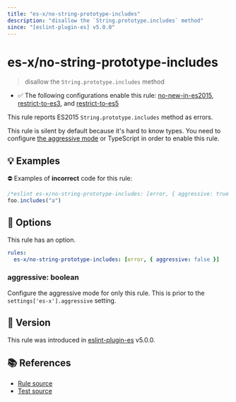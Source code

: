 ```yaml
---
title: "es-x/no-string-prototype-includes"
description: "disallow the `String.prototype.includes` method"
since: "[eslint-plugin-es] v5.0.0"
---
```


# es-x/no-string-prototype-includes
> disallow the `String.prototype.includes` method

- ✅ The following configurations enable this rule: [no-new-in-es2015], [restrict-to-es3], and [restrict-to-es5]

This rule reports ES2015 `String.prototype.includes` method as errors.

This rule is silent by default because it's hard to know types. You need to configure [the aggressive mode](https://github.com/eslint-community/eslint-plugin-es-x/tree/master/docs/#the-aggressive-mode) or TypeScript in order to enable this rule.

## 💡 Examples

⛔ Examples of **incorrect** code for this rule:

<eslint-playground type="bad">

```js
/*eslint es-x/no-string-prototype-includes: [error, { aggressive: true }] */
foo.includes("a")
```

</eslint-playground>

## 🔧 Options

This rule has an option.

```yaml
rules:
  es-x/no-string-prototype-includes: [error, { aggressive: false }]
```

### aggressive: boolean

Configure the aggressive mode for only this rule.
This is prior to the `settings['es-x'].aggressive` setting.

## 🚀 Version

This rule was introduced in [eslint-plugin-es] v5.0.0.

[eslint-plugin-es]: https://github.com/mysticatea/eslint-plugin-es

## 📚 References

- [Rule source](https://github.com/eslint-community/eslint-plugin-es-x/blob/master/lib/rules/no-string-prototype-includes.js)
- [Test source](https://github.com/eslint-community/eslint-plugin-es-x/blob/master/tests/lib/rules/no-string-prototype-includes.js)

[no-new-in-es2015]: ../configs/index.md#no-new-in-es2015
[restrict-to-es3]: ../configs/index.md#restrict-to-es3
[restrict-to-es5]: ../configs/index.md#restrict-to-es5

